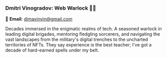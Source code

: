 ### Dmitri Vinogradov: Web Warlock 👨‍💻

📧 **Email:** [dimavinvin@gmail.com](mailto:dimavinvin@gmail.com)

Decades immersed in the enigmatic realms of tech. A seasoned warlock in leading digital brigades, mentoring fledgling sorcerers, and navigating the vast landscapes from the military's digital trenches to the uncharted territories of NFTs. They say experience is the best teacher; I've got a decade of hard-earned spells under my belt.